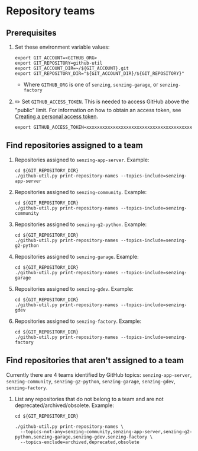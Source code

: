 # Repository teams

## Prerequisites

1. Set these environment variable values:

   ```console
   export GIT_ACCOUNT=<GITHUB_ORG>
   export GIT_REPOSITORY=github-util
   export GIT_ACCOUNT_DIR=~/${GIT_ACCOUNT}.git
   export GIT_REPOSITORY_DIR="${GIT_ACCOUNT_DIR}/${GIT_REPOSITORY}"
   ```

   - Where `GITHUB_ORG` is one of `senzing`, `senzing-garage`, or `senzing-factory`

1. :pencil2: Set `GITHUB_ACCESS_TOKEN`.
   This is needed to access GitHub above the "public" limit.
   For information on how to obtain an access token, see
   [Creating a personal access token].

   ```console
   export GITHUB_ACCESS_TOKEN=xxxxxxxxxxxxxxxxxxxxxxxxxxxxxxxxxxxxxxxx
   ```

## Find repositories assigned to a team

1. Repositories assigned to `senzing-app-server`.
   Example:

   ```console
   cd ${GIT_REPOSITORY_DIR}
   ./github-util.py print-repository-names --topics-include=senzing-app-server
   ```

1. Repositories assigned to `senzing-community`.
   Example:

   ```console
   cd ${GIT_REPOSITORY_DIR}
   ./github-util.py print-repository-names --topics-include=senzing-community
   ```

1. Repositories assigned to `senzing-g2-python`.
   Example:

   ```console
   cd ${GIT_REPOSITORY_DIR}
   ./github-util.py print-repository-names --topics-include=senzing-g2-python
   ```

1. Repositories assigned to `senzing-garage`.
   Example:

   ```console
   cd ${GIT_REPOSITORY_DIR}
   ./github-util.py print-repository-names --topics-include=senzing-garage
   ```

1. Repositories assigned to `senzing-gdev`.
   Example:

   ```console
   cd ${GIT_REPOSITORY_DIR}
   ./github-util.py print-repository-names --topics-include=senzing-gdev
   ```

1. Repositories assigned to `senzing-factory`.
   Example:

   ```console
   cd ${GIT_REPOSITORY_DIR}
   ./github-util.py print-repository-names --topics-include=senzing-factory
   ```

## Find repositories that aren't assigned to a team

Currently there are 4 teams identified by GitHub topics: `senzing-app-server`, `senzing-community`, `senzing-g2-python`, `senzing-garage`, `senzing-gdev`, `senzing-factory`.

1. List any repositories that do not belong to a team and are not deprecated/archived/obsolete.
   Example:

   ```console
   cd ${GIT_REPOSITORY_DIR}

   ./github-util.py print-repository-names \
     --topics-not-any=senzing-community,senzing-app-server,senzing-g2-python,senzing-garage,senzing-gdev,senzing-factory \
     --topics-exclude=archived,deprecated,obsolete
   ```

[Creating a personal access token]: https://docs.github.com/en/github/authenticating-to-github/keeping-your-account-and-data-secure/creating-a-personal-access-token
